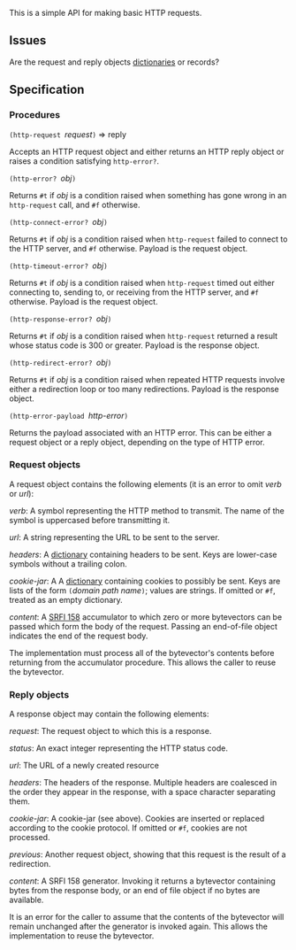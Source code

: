 This is a simple API for making basic HTTP requests.

## Issues

Are the request and reply objects [dictionaries](Dictionaries.md) or records?

## Specification

### Procedures

`(http-request `*request*`)` => reply

Accepts an HTTP request object and either returns an HTTP reply object
or raises a condition satisfying `http-error?`.

`(http-error? `*obj*`)`

Returns `#t` if *obj* is a condition raised when
something has gone wrong in an `http-request` call,
and `#f` otherwise.

`(http-connect-error? `*obj*`)`

Returns `#t` if *obj* is a condition raised when
`http-request` failed to connect to the HTTP server,
and `#f` otherwise.  Payload is the request object.

`(http-timeout-error? `*obj*`)`

Returns `#t` if *obj* is a condition raised when
 `http-request` timed out either connecting to,
sending to, or receiving from the HTTP server,
and `#f` otherwise.  Payload is the request object.

`(http-response-error? `*obj*`)`

Returns `#t` if *obj* is a condition raised when
 `http-request` returned a result whose status code
is 300 or greater.  Payload is the response object.

`(http-redirect-error? `*obj*`)`

Returns `#t` if *obj* is a condition raised when
 repeated HTTP requests involve either a redirection loop
or too many redirections.  Payload is the response object.

`(http-error-payload `*http-error*`)`

Returns the payload associated with an HTTP error.
This can be either a request object or a reply object, depending on the type of HTTP error.

### Request objects

A request object contains the following elements
(it is an error to omit *verb* or *url*):

*verb*:  A symbol representing the HTTP method to transmit.
The name of the symbol is uppercased before transmitting it.

*url*:  A string representing the URL to be sent to the server.

*headers*:  A [dictionary](Dictionaries.md) containing headers to be sent.
Keys are lower-case symbols without a trailing colon.

*cookie-jar*:  A A [dictionary](Dictionaries.md) containing cookies to possibly be sent.
Keys are lists of the form `(`*domain path name*`)`;
values are strings.  If omitted or `#f`, treated as an empty dictionary.

*content*:  A [SRFI 158](http://srfi.schemers.org/srfi-158/srfi-158.html)
accumulator to which zero or more bytevectors can be passed which
form the body of the request.
Passing an end-of-file object indicates the end of the request body.

The implementation must process all of the bytevector's contents
before returning from the accumulator procedure.
This allows the caller to reuse the bytevector.

### Reply objects

A response object may contain the following elements:

*request*:  The request object to which this is a response.

*status*:  An exact integer representing the HTTP status code.

*url*:  The URL of a newly created resource

*headers*:  The headers of the response.
Multiple headers are coalesced in the order they appear in the response,
with a space character separating them.

*cookie-jar*:  A cookie-jar (see above).  Cookies are inserted
or replaced according to the cookie protocol.
If omitted or `#f`, cookies are not processed.

*previous*:  Another request object, showing that this request
is the result of a redirection.

*content*:  A SRFI 158 generator.  Invoking it returns a bytevector
containing bytes from the response body,
or an end of file object if no bytes are available.

It is an error for the caller to assume that the contents of the
bytevector will remain unchanged after the generator is invoked again.
This allows the implementation to reuse the bytevector.
